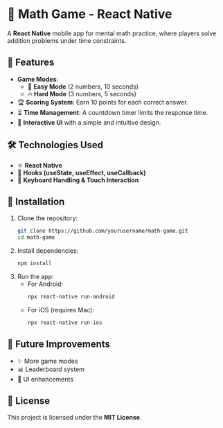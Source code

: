# 🧮 Math Game - React Native  

A **React Native** mobile app for mental math practice, where players solve addition problems under time constraints.  

## 🚀 Features  
- **Game Modes**:  
  - 🎯 **Easy Mode** (2 numbers, 10 seconds)  
  - 🔥 **Hard Mode** (3 numbers, 5 seconds)  
- 🏆 **Scoring System**: Earn 10 points for each correct answer.  
- ⏳ **Time Management**: A countdown timer limits the response time.  
- 🎨 **Interactive UI** with a simple and intuitive design.  


## 🛠️ Technologies Used  
- ⚛ **React Native**  
- 🔄 **Hooks (useState, useEffect, useCallback)**  
- 🎹 **Keyboard Handling & Touch Interaction**  

## 📌 Installation  

1. Clone the repository:  
   ```sh
   git clone https://github.com/yourusername/math-game.git
   cd math-game
   ```
2. Install dependencies:  
   ```sh
   npm install
   ```
3. Run the app:  
   - For Android:  
     ```sh
     npx react-native run-android
     ```
   - For iOS (requires Mac):  
     ```sh
     npx react-native run-ios
     ```

## 🔮 Future Improvements  
- ✨ More game modes  
- 📊 Leaderboard system  
- 🎨 UI enhancements  

## 📜 License  
This project is licensed under the **MIT License**.  
